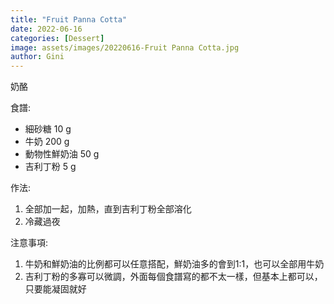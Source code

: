 ```yaml
---
title: "Fruit Panna Cotta"
date: 2022-06-16
categories: [Dessert]
image: assets/images/20220616-Fruit Panna Cotta.jpg
author: Gini
---
```

奶酪

食譜:
- 細砂糖 10 g
- 牛奶 200 g
- 動物性鮮奶油 50 g
- 吉利丁粉 5 g

作法:
1. 全部加一起，加熱，直到吉利丁粉全部溶化
2. 冷藏過夜

注意事項:
1. 牛奶和鮮奶油的比例都可以任意搭配，鮮奶油多的會到1:1，也可以全部用牛奶
2. 吉利丁粉的多寡可以微調，外面每個食譜寫的都不太一樣，但基本上都可以，只要能凝固就好
